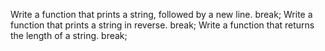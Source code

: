 Write a function that prints a string, followed by a new line. break;
Write a function that prints a string in reverse. break;
Write a function that returns the length of a string. break;
